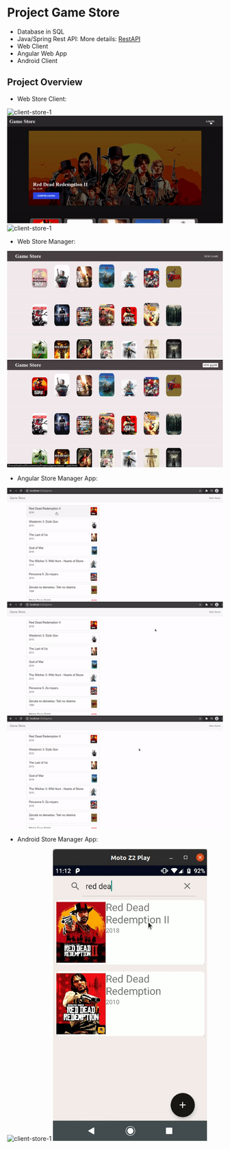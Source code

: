 # Project Game Store

* Database in SQL
* Java/Spring Rest API: 
	More details: [RestAPI](https://github.com/IzaRam/game-store/tree/main/back-end/game-rest-api)
* Web Client
* Angular Web App
* Android Client


## Project Overview

* Web Store Client:

![client-store-1](gifs/client1.gif)
![client-store-1](gifs/client2.gif)
![client-store-1](gifs/client3.gif)


* Web Store Manager:

![client-store-1](gifs/manager1.gif)
![client-store-1](gifs/manager2.gif)


* Angular Store Manager App:

![client-store-1](gifs/angular1.gif)
![client-store-1](gifs/angular2.gif)
![client-store-1](gifs/angular3.gif)


* Android Store Manager App:

![client-store-1](gifs/android1.gif)
![client-store-1](gifs/android2.gif)
